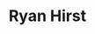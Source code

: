 ---
title: 'Ryan Hirst'
draft: false
image: 'ryan.jpeg'
jobtitle: 'Account Executive'
linkedinurl: "https://www.linkedin.com/in/ryan-hirst-a6264333/"
promoted: false
weight: 116
---